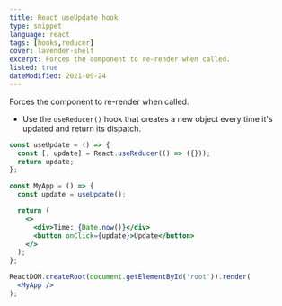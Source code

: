 ```yaml
---
title: React useUpdate hook
type: snippet
language: react
tags: [hooks,reducer]
cover: lavender-shelf
excerpt: Forces the component to re-render when called.
listed: true
dateModified: 2021-09-24
---
```


Forces the component to re-render when called.

- Use the `useReducer()` hook that creates a new object every time it's updated and return its dispatch.

```jsx
const useUpdate = () => {
  const [, update] = React.useReducer(() => ({}));
  return update;
};

const MyApp = () => {
  const update = useUpdate();

  return (
    <>
      <div>Time: {Date.now()}</div>
      <button onClick={update}>Update</button>
    </>
  );
};

ReactDOM.createRoot(document.getElementById('root')).render(
  <MyApp />
);
```
